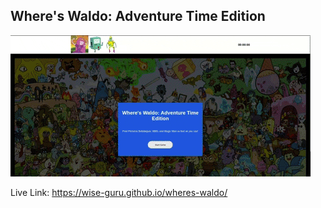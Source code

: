 ## Where's Waldo: Adventure Time Edition

![Where's Waldo Gif](https://github.com/wise-guru/portfolio/blob/main/src/assets/projects/waldo.gif)

Live Link: https://wise-guru.github.io/wheres-waldo/
